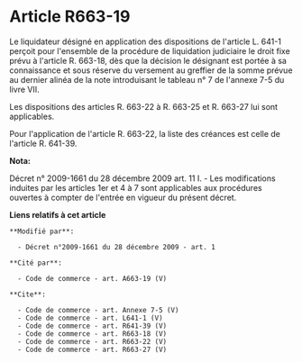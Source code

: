 # Article R663-19

Le liquidateur désigné en application des dispositions de l'article L. 641-1 perçoit pour l'ensemble de la procédure de
liquidation judiciaire le droit fixe prévu à l'article R. 663-18, dès que la décision le désignant est portée à sa
connaissance et sous réserve du versement au greffier de la somme prévue au dernier alinéa de la note introduisant le tableau
n° 7 de l'annexe 7-5 du livre VII. 

Les dispositions des articles R. 663-22 à R. 663-25 et R. 663-27 lui sont applicables. 

Pour l'application de l'article R. 663-22, la liste des créances est celle de l'article R. 641-39.

**Nota:**

Décret n° 2009-1661 du 28 décembre 2009 art. 11 I. - Les modifications induites par les articles 1er et 4 à 7 sont
applicables aux procédures ouvertes à compter de l'entrée en vigueur du présent décret.

**Liens relatifs à cet article**

	**Modifié par**:

	  - Décret n°2009-1661 du 28 décembre 2009 - art. 1

	**Cité par**:

	  - Code de commerce - art. A663-19 (V)

	**Cite**:

	  - Code de commerce - art. Annexe 7-5 (V)
	  - Code de commerce - art. L641-1 (V)
	  - Code de commerce - art. R641-39 (V)
	  - Code de commerce - art. R663-18 (V)
	  - Code de commerce - art. R663-22 (V)
	  - Code de commerce - art. R663-27 (V)
